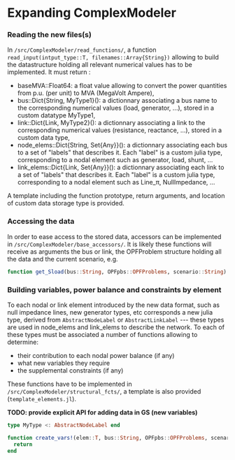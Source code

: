 # Expanding ComplexModeler

### Reading the new files(s)
In `/src/ComplexModeler/read_functions/`, a function `read_input(intput_type::T, filenames::Array{String})` allowing to build the datastructure holding all relevant numerical values has to be implemented. It must return :
- baseMVA::Float64: a float value allowing to convert the power quantities from p.u. (per unit) to MVA (MegaVolt Ampere),
- bus::Dict{String, MyType1}(): a dictionnary associating a bus name to the corresponding numerical values (load, generator, ...), stored in a custom datatype MyType1,
- link::Dict{Link, MyType2}(): a dictionnary associating a link to the corresponding numerical values (resistance, reactance, ...), stored in a custom data type,
- node_elems::Dict{String, Set{Any}}(): a dictionnary associating each bus to a set of "labels" that describes it. Each "label" is a custom julia type, corresponding to a nodal element such as generator, load, shunt, ...
- link_elems::Dict{Link, Set{Any}}(): a dictionnary associating each link to a set of "labels" that describes it. Each "label" is a custom julia type, corresponding to a nodal element such as Line_π, NullImpedance, ...

A template including the function prototype, return arguments, and location of custom data storage type is provided.

### Accessing the data
In order to ease access to the stored data, accessors can be implemented in `/src/ComplexModeler/base_accessors/`. It is likely these functions will receive as arguments the bus or link, the OPFProblem structure holding all the data and the current scenario, e.g.
```julia
function get_Sload(bus::String, OPFpbs::OPFProblems, scenario::String)
```

### Building variables, power balance and constraints by element
To each nodal or link element introduced by the new data format, such as null impedance lines, new generator types, etc corresponds a new julia type, derived from `AbstractNodeLabel` or `AbstractLinkLabel` --- these types are used in node_elems and link_elems to describe the network. To each of these types must be associated a number of functions allowing to determine:
- their contribution to each nodal power balance (if any)
- what new variables they require
- the supplemental constraints (if any)

These functions have to be implemented in `/src/ComplexModeler/structural_fcts/`, a template is also provided (`template_elements.jl`).

**TODO: provide explicit API for adding data in GS (new variables)**

```julia
type MyType <: AbstractNodeLabel end

function create_vars!(elem::T, bus::String, OPFpbs::OPFProblems, scenario::String) where T <: Type{MyType}
  return
end
```
